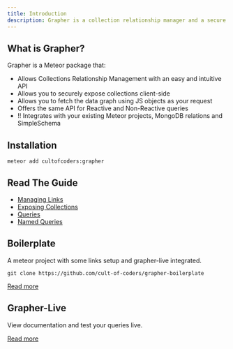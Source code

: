 ```yaml
---
title: Introduction
description: Grapher is a collection relationship manager and a secure data fetcher.
---
```


## What is Grapher?

Grapher is a Meteor package that:

- Allows Collections Relationship Management with an easy and intuitive API
- Allows you to securely expose collections client-side
- Allows you to fetch the data graph using JS objects as your request
- Offers the same API for Reactive and Non-Reactive queries
- !! Integrates with your existing Meteor projects, MongoDB relations and SimpleSchema

## Installation

```
meteor add cultofcoders:grapher
```

## Read The Guide

- [Managing Links](/guide/links.html)
- [Exposing Collections](/guide/exposure.html)
- [Queries](/guide/query.html)
- [Named Queries](/guide/namedQuery.html)

## Boilerplate

A meteor project with some links setup and grapher-live integrated.

```
git clone https://github.com/cult-of-coders/grapher-boilerplate
```

[Read more](/packages/boilerplate.html)

## Grapher-Live

View documentation and test your queries live.

[Read more](/packages/live.html)
